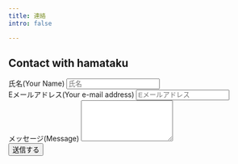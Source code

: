 ```yaml
---
title: 連絡
intro: false

---
```

<div class="page-title text-center animate">

## Contact with hamataku
</div>
<form name="contact" method="POST" netlify>
  <div class="form-group">
    <label>氏名(Your Name)</label>
    <input type="text" name="name" class="form-control form-control-lg" placeholder="氏名" required>
  </div>
  <div class="form-group">
    <label for="exampleInputEmail1">Eメールアドレス(Your e-mail address)</label>
    <input type="email" name="email" class="form-control form-control-lg" placeholder="Eメールアドレス" required>
  </div>
  <div class="form-group">
    <label for="exampleFormControlTextarea1">メッセージ(Message)</label>
    <textarea class="form-control form-control-lg"  name="message" rows="5" required></textarea>
  </div>
  <div class="mx-auto" style="width: 90px;margin-bottom:10px">
    <button type="submit" class="btn btn-primary btn-lg">送信する</button>
  </div>
</form>
